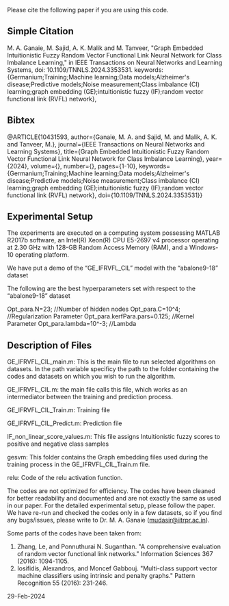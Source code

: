 Please cite the following paper if you are using this code.

Simple Citation
---------------
M. A. Ganaie, M. Sajid, A. K. Malik and M. Tanveer, "Graph Embedded Intuitionistic Fuzzy Random Vector Functional Link Neural Network for Class Imbalance Learning," in IEEE Transactions on Neural Networks and Learning Systems, doi: 10.1109/TNNLS.2024.3353531.
keywords: {Germanium;Training;Machine learning;Data models;Alzheimer's disease;Predictive models;Noise measurement;Class imbalance (CI) learning;graph embedding (GE);intuitionistic fuzzy (IF);random vector functional link (RVFL) network},


Bibtex
------

@ARTICLE{10431593,
  author={Ganaie, M. A. and Sajid, M. and Malik, A. K. and Tanveer, M.},
  journal={IEEE Transactions on Neural Networks and Learning Systems}, 
  title={Graph Embedded Intuitionistic Fuzzy Random Vector Functional Link Neural Network for Class Imbalance Learning}, 
  year={2024},
  volume={},
  number={},
  pages={1-10},
  keywords={Germanium;Training;Machine learning;Data models;Alzheimer's disease;Predictive models;Noise measurement;Class imbalance (CI) learning;graph embedding (GE);intuitionistic fuzzy (IF);random vector functional link (RVFL) network},
  doi={10.1109/TNNLS.2024.3353531}}

Experimental Setup
------------------

The experiments are executed on a computing system possessing MATLAB R2017b software, an Intel(R) Xeon(R) CPU E5-2697 v4 processor operating at 2.30 GHz with 128-GB Random Access Memory (RAM), and a Windows-10 operating platform.

We have put a demo of the “GE_IFRVFL_CIL” model with the “abalone9-18” dataset 

The following are the best hyperparameters set with respect to the “abalone9-18” dataset 

Opt_para.N=23; //Number of hidden nodes
Opt_para.C=10^4; //Regularization Parameter
Opt_para.kerfPara.pars=0.125; //Kernel Parameter
Opt_para.lambda=10^-3; //Lambda

Description of Files
---------------------
GE_IFRVFL_CIL_main.m: This is the main file to run selected algorithms on datasets. In the path variable specificy the path to the folder containing the codes and datasets on which you wish to run the algorithm. 

GE_IFRVFL_CIL.m: the main file calls this file, which works as an intermediator between the training and prediction process.

GE_IFRVFL_CIL_Train.m: Training file

GE_IFRVFL_CIL_Predict.m: Prediction file

IF_non_linear_score_values.m: This file assigns Intuitionistic fuzzy scores to positive and negative class samples

gesvm: This folder contains the Graph embedding files used during the training process in the GE_IFRVFL_CIL_Train.m file.

relu: Code of the relu activation function.

The codes are not optimized for efficiency. The codes have been cleaned for better readability and documented and are not exactly the same as used in our paper. For the detailed experimental setup, please follow the paper. We have re-run and checked the codes only in a few datasets, so if you find any bugs/issues, please write to Dr. M. A. Ganaie (mudasir@iitrpr.ac.in).


Some parts of the codes have been taken from:
1. Zhang, Le, and Ponnuthurai N. Suganthan. "A comprehensive evaluation of random vector functional link networks." Information Sciences 367 (2016): 1094-1105.
2. Iosifidis, Alexandros, and Moncef Gabbouj. "Multi-class support vector machine classifiers using intrinsic and penalty graphs." Pattern Recognition 55 (2016): 231-246.

29-Feb-2024

